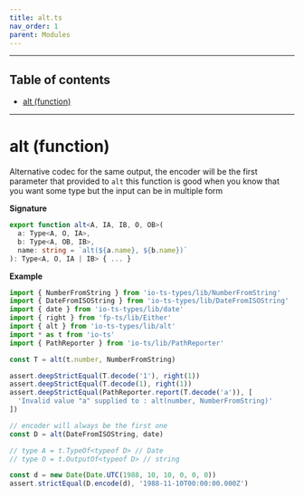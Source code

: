```yaml
---
title: alt.ts
nav_order: 1
parent: Modules
---
```


---

<h2 class="text-delta">Table of contents</h2>

- [alt (function)](#alt-function)

---

# alt (function)

Alternative codec for the same output, the encoder will be the first parameter that provided to `alt`
this function is good when you know that you want some type but the input can be in multiple form

**Signature**

```ts
export function alt<A, IA, IB, O, OB>(
  a: Type<A, O, IA>,
  b: Type<A, OB, IB>,
  name: string = `alt(${a.name}, ${b.name})`
): Type<A, O, IA | IB> { ... }
```

**Example**

```ts
import { NumberFromString } from 'io-ts-types/lib/NumberFromString'
import { DateFromISOString } from 'io-ts-types/lib/DateFromISOString'
import { date } from 'io-ts-types/lib/date'
import { right } from 'fp-ts/lib/Either'
import { alt } from 'io-ts-types/lib/alt'
import * as t from 'io-ts'
import { PathReporter } from 'io-ts/lib/PathReporter'

const T = alt(t.number, NumberFromString)

assert.deepStrictEqual(T.decode('1'), right(1))
assert.deepStrictEqual(T.decode(1), right(1))
assert.deepStrictEqual(PathReporter.report(T.decode('a')), [
  'Invalid value "a" supplied to : alt(number, NumberFromString)'
])

// encoder will always be the first one
const D = alt(DateFromISOString, date)

// type A = t.TypeOf<typeof D> // Date
// type O = t.OutputOf<typeof D> // string

const d = new Date(Date.UTC(1988, 10, 10, 0, 0, 0))
assert.strictEqual(D.encode(d), '1988-11-10T00:00:00.000Z')
```
